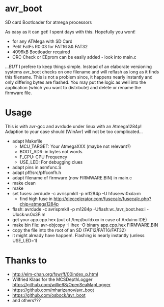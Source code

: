 avr_boot
========

SD card Bootloader for atmega processors

As easy as it can get! I spent days with this. Hopefully you wont!

- for any ATMega with SD Card
- Petit FatFs R0.03 for FAT16 && FAT32
- 4096kB Bootloader required
- CRC Check or EEprom can be easily added - look into main.c

...*BUT* I prefere to keep things simple. Instead of an elaborate versioning systems avr_boot checks on one filename and will reflash as long as it finds this filename. This is not a problem since, it happens nearly instantly and only differing bytes are flashed.
You may put the logic as well into the application (which you want to distribute) and delete or rename the firmware file.


# Usage

This is with avr-gcc and avrdude under linux with an Atmega1284p! Adaption to your case should (WinAvr) will not be too complicated...

- adapt Makefile
  - MCU_TARGET: Your AtmegaXXX (maybe not relevant?)
  - BOOT_ADR: in bytes not words.
  - F_CPU:  CPU Frequency
  - USE_LED: For debugging clues
- adapt pins in asmfunc.S
- adapt pff/src/pffconfh.h
- adapt filename of firmware (now FIRMWARE.BIN) in main.c 
- make clean
- make
- set fuses: avrdude -c avrispmkII -p m1284p -U hfuse:w:0xda:m
  - find high fuse in http://eleccelerator.com/fusecalc/fusecalc.php?chip=atmega1284p 
- flash: avrdude -c avrispmkII -p m1284p -Uflash:w:./avr_boot.hex:i -Ulock:w:0x3F:m 
- get your app.cpp.hex (out of /tmp/buildxxx in case of Arduino IDE)
- make bin file: avr-objcopy -I ihex -O binary app.cpp.hex FIRMWARE.BIN
- copy the file into the root of an SD (FAT12/FAT16/FAT32)
- it might already have happen!. Flashing is nearly instantly (unless USE_LED=1)

# Thanks to
- http://elm-chan.org/fsw/ff/00index_p.html
- Wilfried Klaas for the MCSDepthLogger https://github.com/willie68/OpenSeaMapLogger
- https://github.com/mharizanov/avr_boot
- https://github.com/osbock/avr_boot
- and others???
